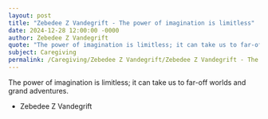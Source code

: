 ```yaml
---
layout: post
title: "Zebedee Z Vandegrift - The power of imagination is limitless"
date: 2024-12-28 12:00:00 -0000
author: Zebedee Z Vandegrift
quote: "The power of imagination is limitless; it can take us to far-off worlds and grand adventures."
subject: Caregiving
permalink: /Caregiving/Zebedee Z Vandegrift/Zebedee Z Vandegrift - The power of imagination is limitless
---
```


The power of imagination is limitless; it can take us to far-off worlds and grand adventures.

- Zebedee Z Vandegrift
